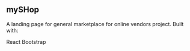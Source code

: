 
## mySHop

A landing page for general marketplace for online vendors project.
Built with:

React
Bootstrap


